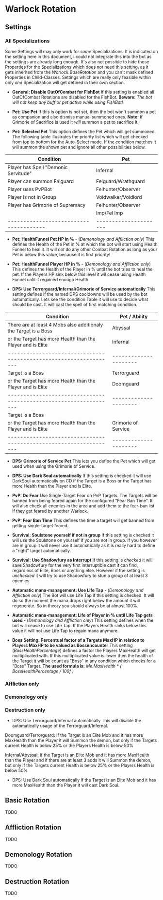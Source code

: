 # Warlock Rotation
## Settings

### All Specializations

Some Settings will may only work for _some_ Specializations. It is indicated on the setting here in this document, I could not integrate this into the bot as the settings are already long enough. It's also not possible to hide those Properties for the Specializations which does not need this setting, as it gets inherited from the _Warlock.BaseRotation_ and you can't mask defined Properties in Child-Classes. Settings which are really only feasible within only _one_ Specialization will get defined in their own section.

- **General: Disable OutOfCombat for FishBot**
If this setting is enabled all OutOfCombat Rotations are disabled for the FishBot.
**Beware:** *The bot will not keep any buff or pet active while using FishBot!*

- **Pet: Use Pet**
If this is option is not set, then the bot won't summon a pet as companion and also dismiss manual summoned ones.
**Note:** If Grimorie of Sacrifice is used it _will_ summon a pet to sacrifice it.

- **Pet: Selected Pet**
This option defines the Pet which will get summoned. The following table illustrates the priority list which will get checked from top to bottom for the Auto-Select mode.
If the condition matches it will summon the shown pet and ignore all other possibilities below.

| Condition                            | Pet                 |
|--------------------------------------|---------------------|
| Player has Spell "Demonic Servitude" | Infernal            |
| Player can summon Felguard           | Felguard/Wrathguard |
| Player uses PvPBot                   | Felhunter/Observer  |
| Player is not in Group               | Voidwalker/Voidlord |
| Player has Grimorie of Supremacy     | Felhunter/Observer  |
|                                      | Imp/Fel Imp         |
|--------------------------------------|---------------------|


- **Pet: HealthFunnel Pet HP in %** - (_Demonology and Affliction only_)
This defines the Health of the Pet in % at which the bot will start using Health Funnel to heal it.
It will _not_ do any other Combat Rotation as long as your Pet is below this value, because it is first priority!

- **Pet: HealthFunnel Player HP in %** - (_Demonology and Affliction only_)
This defines the Health of the Player in % until the bot tries to heal the pet. If the Players HP sink below this level it wil cease using Health Funnel until it regained enough Health.

- **DPS: Use Terrorguard/Infernal/Grimorie of Service automatically**
This setting defines if the named DPS cooldowns will be used by the bot automatically. Lets see the condition Table it will use to decide what should be cast. It will cast the spell of first matching condition.

| Condition                                                       | Pet / Ability       |
|-----------------------------------------------------------------|---------------------|
| There are at least 4 Mobs also additionaly the Target is a Boss | Abyssal             |
| or the Target has more Health than the Player and is Elite      | Infernal            |
|-----------------------------------------------------------------|---------------------|
| Target is a Boss                                                | Terrorguard         |
| or the Target has more Health than the Player and is Elite      | Doomguard           |
|-----------------------------------------------------------------|---------------------|
| Target is a Boss                                                |                     |
| or the Target has more Health than the Player and is Elite      | Grimorie of Service |
|-----------------------------------------------------------------|---------------------|


- **DPS: Grimorie of Service Pet**
This lets you define the Pet which will get used when using the Grimorie of Service.

- **DPS: Use Dark Soul automatically**
If this setting is checked it will use DarkSoul automatically on CD if the Target is a Boss or the Target has more Health than the Player and is Elite.

- **PvP: Do Fear**
Use Single-Target Fear on PvP Targets.
The Targets will be banned from being feared again for the configured "Fear Ban Time".
It will also check all enemies in the area and add them to the fear-ban list if they got feared by another Warlock.

- **PvP: Fear Ban Time**
This defines the time a target will get banned from getting single-target feared.

- **Survival: Soulstone yourself if not in group**
If this setting is checked it will use the Soulstone on yourself if you are not in group. If you however are in group it will never use it automatically as it is really hard to define a "right" target automatically.

- **Survival: Use Shadowfury as Interrupt**
If this setting is _checked_ it will save Shadowfury for the very first interruptible cast it can find, regardless of Elite, Boss or anything else. However if the setting is _unchecked_ it will try to use Shadowfury to stun a group of at least 3 enemies.

- **Automatic mana-management: Use Life Tap** - (_Demonology and Affliction only_)
The Bot will use Life Tap if this setting is checked. It will do so the moment the mana drops right below the amount it will regenerate. So in theory you should always be at almost 100%.

- **Automatic mana-management: Life of Player in % until Life Tap gets used** - (_Demonology and Affliction only_)
This setting defines when the bot will cease to use Life Tap. If the Players Health sinks below this value it will not use Life Tap to regain mana anymore.

- **Boss Setting: Percentual factor of a Targets MaxHP in relation to Players MaxHP to be valued as Bossencounter**
This setting (_BossHealthPercentage_) defines a factor the Players MaxHealth will get multiplicated with. If this multiplicated value is lower then the health of the Target it will be count as "Boss" in any condition which checks for a "Boss" Target.
**The used formula is:** _Me.MaxHealth * ( BossHealthPercentage / 100f )_




<!--o.Level >= Me.Level + BossLevelIncrease-->

### Affliction only
### Demonology only
### Destruction only






- DPS: Use Terrorguard/Infernal automatically
This will disable the automatically usage of the Terrorguard/Infernal.

Doomguard/Terrorguard:
If the Target is an Elite Mob and it has more MaxHealth than the Player
it will Summon the demon, but only if the Targets current Health
is below 25% or the Players Health is below 50%

Infernal/Abyssal:
If the Target is an Elite Mob and it has more MaxHealth than the Player and if there are at least 3 adds
it will Summon the demon, but only if the Targets current Health
is below 25% or the Players Health is below 50%

- DPS: Use Dark Soul automatically
If the Target is an Elite Mob and it has more MaxHealth than the Player it will cast Dark Soul.



## Basic Rotation

TODO

## Affliction Rotation

TODO

## Demonology Rotation

TODO

## Destruction Rotation

TODO
